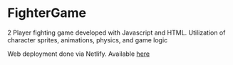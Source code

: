 ﻿# FighterGame

2 Player fighting game developed with Javascript and HTML. Utilization of character sprites, animations, physics, and game logic

Web deployment done via Netlify. Available [here](https://eastonarcher-fightergame.netlify.app/)
